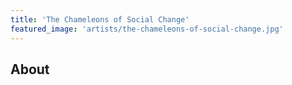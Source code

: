 ```yaml
---
title: 'The Chameleons of Social Change'
featured_image: 'artists/the-chameleons-of-social-change.jpg'
---
```


## About


